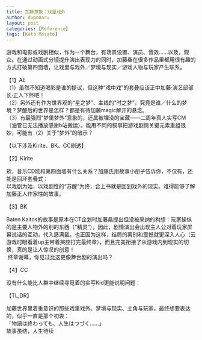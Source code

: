```yaml
---
title: 加藤意象：戏里戏外
author: duponaru
layout: post
categories: [Reference]
tags: [Kato Masato]
---
```





游戏和电影或戏剧相似，作为一个舞台，有场景设置、演员、音效……以及，观众。在通过动画式分镜提升演出表现力的同时，加藤桑在很多作品里都用很有趣的方式打破第四面墙，让戏里与戏外／梦境与现实／游戏人物与玩家产生联系。


【1】AE
<span class="image centered"><img src="{{ '/assets/post_img/2020-05-16/theatre1.jpg' | relative_url }}" alt="" /></span>     
（1）虽然不知道喝彩是谁的提议，但这种“戏中戏”的套叠应该正中加藤·演艺部部长·正人下怀吧！  
（2）另外还有作为世界观的“星之梦”、主线的“时之梦”，究竟是谁／什么的梦境？梦醒后的世界是怎样？都是有待加藤magic解开的悬念。  
（3）有最强烈“梦里梦外”意象的，还属被埋没的宝藏——二周年真人实写CM（油管已无法播放感谢b站搬运）。能用不同的叙事把游戏剧情关键元素重组很妙，可能有（2）关于“梦外”的暗示？   

【以下涉及Kirite、BK、CC剧透】  
  
  
  
  
  
  
【2】Kirite  

欸，音乐CD能和第四面墙有什么关系？加藤氏用故事小册子告诉你，不仅有，还能是回环套叠式： 
<span class="image centered"><img src="{{ '/assets/post_img/2020-05-16/kirite.jpg' | relative_url }}" alt="" /></span>  
以戏剧为始，以戏剧性的“苏醒”为终，合上书就是回到戏外的现实。难得能够了解加藤正人作家性的故事。
  
  
【3】BK  

Baten Kaitos的故事是原本在CT企划时加藤桑提出但没被采纳的构想：玩家操纵的是主要人物外的别的东西（“精灵”），因此，剧情演出会出现主人公对着玩家屏幕说话的互动，代入感满载。也正因为这样，结局的离别和震撼就更深入人心（云游戏时眼看着up主带着哭腔打完最终章），而且完美衔接了从游戏内到现实的切换，真的是让人惊叹的创意！    
<span class="image centered"><img src="{{ '/assets/post_img/2020-05-16/theatre2.jpg' | relative_url }}" alt="" /></span> 
终章谢幕，你见过比这更像舞台剧的演出吗？  




【4】CC  

没有什么能比人群中继续寻觅着的实写Kid更能说明问题：    
<span class="image centered"><img src="{{ '/assets/post_img/2020-05-16/theatre3.jpg' | relative_url }}" alt="" /></span> 


【TL;DR】  

加藤世界里着重意识的那些戏里戏外、梦境与现实、主角与玩家，最终想要表达的，似乎一直是那个初衷：    
「物語は終わっても、人生はつづく……」  
故事虽结，人生待续  



